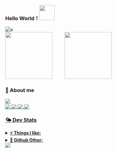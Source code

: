 ### Hello World！<img style="margin-top: -10px" class="mr-3" src="https://github.githubassets.com/images/mona-whisper.gif" width="48" height="48">
![a](https://capsule-render.vercel.app/api?type=waving&height=200&text=GoodDay!&fontAlign=80&fontAlignY=40&color=gradient)
<br>
<img height="150px" src="https://bad-apple-github-readme.vercel.app/api?show_bg=1&username=ToulthG" />&nbsp;&nbsp;&nbsp;&nbsp;&nbsp;&nbsp;&nbsp;&nbsp;&nbsp;&nbsp;<img height="150px" src="http://github-readme-streak-stats.herokuapp.com?user=ToulthG&theme=ayu-light&date_format=%5BY%20%5DM%20j" /></a>
 
  





### 📮 About me
 <a href="https://count.getloli.com"><img align="center" src="https://count.getloli.com/get/@ToulthG?theme=rule34"></a><br>
    <a href = "https://twitter.com/GToulth"><img align="center" src="https://img.shields.io/badge/twitter-1DA1F2.svg?style=for-the-badge&logo=twitter&logoColor=ffffff">
    <a href = "mailto:gxf1034512354@gmail.com"><img align="center" src="https://img.shields.io/badge/-gmail-c14438?style=for-the-badge&logo=Gmail&logoColor=ffffff">
    <a href = "https://steamcommunity.com/id/FengirkG/"><img align="center" src="https://img.shields.io/badge/Steam-1101981821?style=for-the-badge&logo=steam&logoColor=white">
    <a href = "https://steamcommunity.com/id/FengirkG/"><img align="center" src="https://img.shields.io/badge/Counter_Strike-000000?style=for-the-badge&logo=counter-strike&logoColor=white">

### 🌤 Dev Stats
    
<details>	
  <summary><b>⚡ Things I like:</b></summary>
  <img src = "https://steam-stat.vercel.app/api?profileName=FengirkG" />
  <img src = "https://github.com/ToulthG/ToulthG/blob/master/github-metrics.svg"/>
</details>

<details>	
  <summary><b>🚀 Github Other:</b></summary>
  <img src = "https://github-profile-trophy.vercel.app/?username=ToulthG&theme=dracula">
  <img src = "https://github.com/ToulthG/ToulthG/blob/master/github-contribution-grid-snake.svg">
</details>
<a href="https://github.com/404"><img src="https://user-images.githubusercontent.com/73097560/115834477-dbab4500-a447-11eb-908a-139a6edaec5c.gif"></a>
